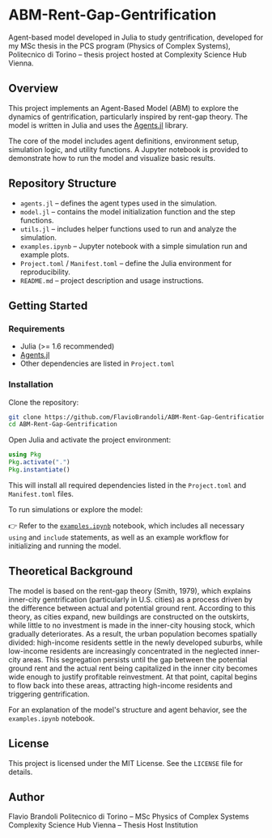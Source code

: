 
# ABM-Rent-Gap-Gentrification

Agent-based model developed in Julia to study gentrification, developed for my MSc thesis in the PCS program (Physics of Complex Systems), Politecnico di Torino – thesis project hosted at Complexity Science Hub Vienna.

## Overview

This project implements an Agent-Based Model (ABM) to explore the dynamics of gentrification, particularly inspired by rent-gap theory. The model is written in Julia and uses the [Agents.jl](https://juliadynamics.github.io/Agents.jl/stable/) library.

The core of the model includes agent definitions, environment setup, simulation logic, and utility functions. A Jupyter notebook is provided to demonstrate how to run the model and visualize basic results.

## Repository Structure

- `agents.jl` – defines the agent types used in the simulation.
- `model.jl` – contains the model initialization function and the step functions.
- `utils.jl` – includes helper functions used to run and analyze the simulation.
- `examples.ipynb` – Jupyter notebook with a simple simulation run and example plots.
- `Project.toml` / `Manifest.toml` – define the Julia environment for reproducibility.
- `README.md` – project description and usage instructions.

## Getting Started

### Requirements

- Julia (>= 1.6 recommended)
- [Agents.jl](https://github.com/JuliaDynamics/Agents.jl)
- Other dependencies are listed in `Project.toml`

### Installation

Clone the repository:

```bash
git clone https://github.com/FlavioBrandoli/ABM-Rent-Gap-Gentrification.git
cd ABM-Rent-Gap-Gentrification
````

Open Julia and activate the project environment:

```julia
using Pkg
Pkg.activate(".")
Pkg.instantiate()
```

This will install all required dependencies listed in the `Project.toml` and `Manifest.toml` files.

To run simulations or explore the model:

👉 Refer to the [`examples.ipynb`](examples.ipynb) notebook, which includes all necessary `using` and `include` statements, as well as an example workflow for initializing and running the model.


## Theoretical Background

The model is based on the rent-gap theory (Smith, 1979), which explains inner-city gentrification (particularly in U.S. cities) as a process driven by the difference between actual and potential ground rent. According to this theory, as cities expand, new buildings are constructed on the outskirts, while little to no investment is made in the inner-city housing stock, which gradually deteriorates.
As a result, the urban population becomes spatially divided: high-income residents settle in the newly developed suburbs, while low-income residents are increasingly concentrated in the neglected inner-city areas. This segregation persists until the gap between the potential ground rent and the actual rent being capitalized in the inner city becomes wide enough to justify profitable reinvestment. At that point, capital begins to flow back into these areas, attracting high-income residents and triggering gentrification.

For an explanation of the model's structure and agent behavior, see the `examples.ipynb` notebook.

## License

This project is licensed under the MIT License. See the `LICENSE` file for details.

## Author

Flavio Brandoli
Politecnico di Torino – MSc Physics of Complex Systems
Complexity Science Hub Vienna – Thesis Host Institution
